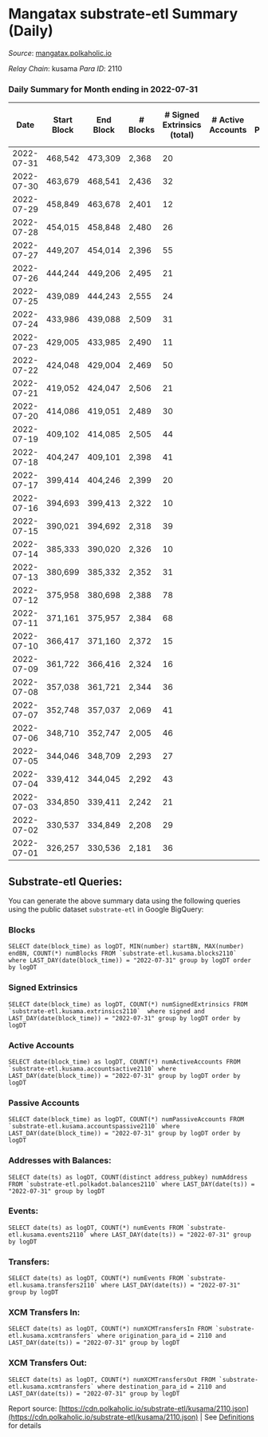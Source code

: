 # Mangatax substrate-etl Summary (Daily)

_Source_: [mangatax.polkaholic.io](https://mangatax.polkaholic.io)

*Relay Chain*: kusama
*Para ID*: 2110



### Daily Summary for Month ending in 2022-07-31


| Date | Start Block | End Block | # Blocks | # Signed Extrinsics (total) | # Active Accounts | # Passive | # New | # Addresses with Balances | # Events | # Transfers | # XCM Transfers In | # XCM Transfers Out | Issues | 
| ---- | ----------- | --------- | -------- | --------------------------- | ----------------- | --------- | ----- | ------------------------- | -------- | ----------- | ------------------ | ------------------- | ------ |
| 2022-07-31 | 468,542 | 473,309 | 2,368 | 20 |  |  |  | 1,180 | 4,885 |   | 1 ($1,252.18) | 5 ($589.37) |  |
| 2022-07-30 | 463,679 | 468,541 | 2,436 | 32 |  |  |  |  | 4,991 |   |   | 4 ($1,935.09) |  |
| 2022-07-29 | 458,849 | 463,678 | 2,401 | 12 |  |  |  |  | 4,862 |   |   | 3 ($574.00) |  |
| 2022-07-28 | 454,015 | 458,848 | 2,480 | 26 |  |  |  |  | 5,113 |   |   | 2 ($112.00) |  |
| 2022-07-27 | 449,207 | 454,014 | 2,396 | 55 |  |  |  |  | 4,943 | 4  | 2 ($733.57) | 8 ($2,515.85) |  |
| 2022-07-26 | 444,244 | 449,206 | 2,495 | 21 |  |  |  |  | 5,132 | 1  | 1 ($10.81) | 3 ($658.26) |  |
| 2022-07-25 | 439,089 | 444,243 | 2,555 | 24 |  |  |  |  | 5,266 |   | 2 ($127.37) | 2 ($79.78) |  |
| 2022-07-24 | 433,986 | 439,088 | 2,509 | 31 |  |  |  |  | 5,105 |   | 1 ($98.60) | 2 ($1,360.75) |  |
| 2022-07-23 | 429,005 | 433,985 | 2,490 | 11 |  |  |  |  | 5,037 |   |   |   |  |
| 2022-07-22 | 424,048 | 429,004 | 2,469 | 50 |  |  |  |  | 5,082 | 2  | 1 ($277.48) | 5 ($574.10) |  |
| 2022-07-21 | 419,052 | 424,047 | 2,506 | 21 |  |  |  |  | 5,205 |   | 2 ($79.13) | 1 ($17.21) |  |
| 2022-07-20 | 414,086 | 419,051 | 2,489 | 30 |  |  |  |  | 5,061 |   | 2 ($239.94) | 1 ($449.33) |  |
| 2022-07-19 | 409,102 | 414,085 | 2,505 | 44 |  |  |  |  | 5,252 | 2  | 4 ($798.90) | 2 ($394.27) |  |
| 2022-07-18 | 404,247 | 409,101 | 2,398 | 41 |  |  |  |  | 4,967 |   | 4 ($1,252.69) | 4 ($247.95) |  |
| 2022-07-17 | 399,414 | 404,246 | 2,399 | 20 |  |  |  |  | 4,907 |   | 2 ($347.02) | 4 ($454.10) |  |
| 2022-07-16 | 394,693 | 399,413 | 2,322 | 10 |  |  |  |  | 4,745 |   | 1 ($6.51) | 1 ($122.71) |  |
| 2022-07-15 | 390,021 | 394,692 | 2,318 | 39 |  |  |  |  | 4,761 | 1  | 1 ($16.32) | 4 ($3,182.83) |  |
| 2022-07-14 | 385,333 | 390,020 | 2,326 | 10 |  |  |  |  | 4,786 |   | 2 ($491.26) | 1 ($51.98) |  |
| 2022-07-13 | 380,699 | 385,332 | 2,352 | 31 |  |  |  |  | 4,860 | 2  |   | 3 ($323.49) |  |
| 2022-07-12 | 375,958 | 380,698 | 2,388 | 78 |  |  |  |  | 4,998 |   | 8 ($83.15) | 11 ($1,117.72) |  |
| 2022-07-11 | 371,161 | 375,957 | 2,384 | 68 |  |  |  |  | 4,931 | 8  | 1 ($96.34) | 7 ($1,270.86) |  |
| 2022-07-10 | 366,417 | 371,160 | 2,372 | 15 |  |  |  |  | 4,881 |   | 2 ($55.93) | 2 ($737.80) |  |
| 2022-07-09 | 361,722 | 366,416 | 2,324 | 16 |  |  |  |  | 4,840 |   | 3 ($53.33) | 2 ($333.50) |  |
| 2022-07-08 | 357,038 | 361,721 | 2,344 | 36 |  |  |  |  | 4,820 |   | 3 ($2,410.42) | 1 ($585.31) |  |
| 2022-07-07 | 352,748 | 357,037 | 2,069 | 41 |  |  |  |  | 4,294 | 2  |   | 6 ($1,395.18) |  |
| 2022-07-06 | 348,710 | 352,747 | 2,005 | 46 |  |  |  |  | 4,101 | 1  | 3 ($66.06) | 4 ($1,115.94) |  |
| 2022-07-05 | 344,046 | 348,709 | 2,293 | 27 |  |  |  |  | 4,728 | 1  | 3 ($876.53) | 3 ($690.37) |  |
| 2022-07-04 | 339,412 | 344,045 | 2,292 | 43 |  |  |  |  | 4,670 | 1  | 5 ($4,872.94) | 2 ($886.65) |  |
| 2022-07-03 | 334,850 | 339,411 | 2,242 | 21 |  |  |  |  | 4,630 | 1  |   |   |  |
| 2022-07-02 | 330,537 | 334,849 | 2,208 | 29 |  |  |  |  | 4,490 |   | 1 ($24.63) | 2 ($35.42) |  |
| 2022-07-01 | 326,257 | 330,536 | 2,181 | 36 |  |  |  |  | 4,530 | 3  | 4 ($708.44) | 2 ($890.15) |  |

## Substrate-etl Queries:
You can generate the above summary data using the following queries using the public dataset `substrate-etl` in Google BigQuery:


### Blocks
```
SELECT date(block_time) as logDT, MIN(number) startBN, MAX(number) endBN, COUNT(*) numBlocks FROM `substrate-etl.kusama.blocks2110`  where LAST_DAY(date(block_time)) = "2022-07-31" group by logDT order by logDT
```


### Signed Extrinsics
```
SELECT date(block_time) as logDT, COUNT(*) numSignedExtrinsics FROM `substrate-etl.kusama.extrinsics2110`  where signed and LAST_DAY(date(block_time)) = "2022-07-31" group by logDT order by logDT
```


### Active Accounts
```
SELECT date(block_time) as logDT, COUNT(*) numActiveAccounts FROM `substrate-etl.kusama.accountsactive2110` where LAST_DAY(date(block_time)) = "2022-07-31" group by logDT order by logDT
```


### Passive Accounts
```
SELECT date(block_time) as logDT, COUNT(*) numPassiveAccounts FROM `substrate-etl.kusama.accountspassive2110` where LAST_DAY(date(block_time)) = "2022-07-31" group by logDT order by logDT
```


### Addresses with Balances:
```
SELECT date(ts) as logDT, COUNT(distinct address_pubkey) numAddress FROM `substrate-etl.polkadot.balances2110` where LAST_DAY(date(ts)) = "2022-07-31" group by logDT
```


### Events:
```
SELECT date(ts) as logDT, COUNT(*) numEvents FROM `substrate-etl.kusama.events2110` where LAST_DAY(date(ts)) = "2022-07-31" group by logDT
```


### Transfers:
```
SELECT date(ts) as logDT, COUNT(*) numEvents FROM `substrate-etl.kusama.transfers2110` where LAST_DAY(date(ts)) = "2022-07-31" group by logDT
```


### XCM Transfers In:
```
SELECT date(ts) as logDT, COUNT(*) numXCMTransfersIn FROM `substrate-etl.kusama.xcmtransfers` where origination_para_id = 2110 and LAST_DAY(date(ts)) = "2022-07-31" group by logDT
```


### XCM Transfers Out:
```
SELECT date(ts) as logDT, COUNT(*) numXCMTransfersOut FROM `substrate-etl.kusama.xcmtransfers` where destination_para_id = 2110 and LAST_DAY(date(ts)) = "2022-07-31" group by logDT
```



Report source: [https://cdn.polkaholic.io/substrate-etl/kusama/2110.json](https://cdn.polkaholic.io/substrate-etl/kusama/2110.json) | See [Definitions](/DEFINITIONS.md) for details
